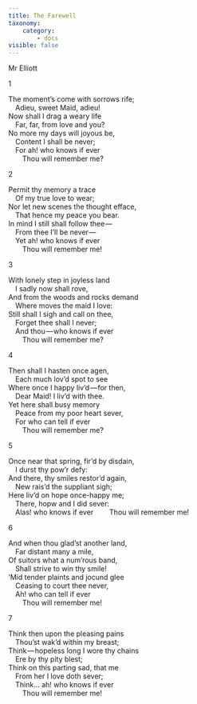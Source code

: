 ```yaml
---
title: The Farewell
taxonomy:
    category:
        - docs
visible: false
---
```


<div class="author">Mr Elliott</div>

1

The moment’s come with sorrows rife;  
&emsp;Adieu, sweet Maid, adieu!  
Now shall I drag a weary life  
&emsp;Far, far, from love and you?  
No more my days will joyous be,  
&emsp;Content I shall be never;  
&emsp;For ah! who knows if ever  
&emsp;&emsp;<span data-tippy="Thou’ll" class="green">Thou will</span> remember me?

2

Permit thy memory a trace  
&emsp;Of my true love to wear;  
Nor let new scenes the thought efface,  
&emsp;That hence my peace you bear.  
In mind I still shall follow thee —   
&emsp;From thee I’ll be never —   
&emsp;Yet ah! who knows if ever  
&emsp;&emsp;<span data-tippy="Thou’lt" class="green">Thou will</span> remember me!

3

With lonely step in joyless land  
&emsp;I sadly now shall rove,  
And from the woods and rocks demand  
&emsp;Where moves the maid I love:  
Still shall I sigh and call on thee,  
&emsp;Forget thee shall I never;  
&emsp;And thou — who knows if ever  
&emsp;&emsp;<span data-tippy="Thou’lt" class="green">Thou will</span> remember me?

4

Then shall I hasten once agen,  
&emsp;Each much lov’d spot to see  
Where once I happy liv’d — for then,  
&emsp;Dear Maid! I liv’d with thee.  
Yet here shall busy memory  
&emsp;Peace from my poor heart sever,  
&emsp;For who can tell if ever  
&emsp;&emsp;<span data-tippy="Thou’lt" class="green">Thou will</span> remember me?

5

Once near that spring, fir’d by disdain,  
&emsp;I durst thy pow’r defy:  
And there, thy smiles restor’d again,  
&emsp;New rais’d the suppliant sigh;  
Here liv’d on hope once-happy me;  
&emsp;There, hopw and I did sever:  
&emsp;Alas! who knows if ever
&emsp;&emsp;<span data-tippy="Thou’lt" class="green">Thou will</span> remember me!

6

And when thou glad’st another land,  
&emsp;Far distant many a mile,  
Of suitors what a num’rous band,  
&emsp;Shall strive to win thy smile!  
’Mid tender plaints and jocund glee  
&emsp;Ceasing to court thee never,  
&emsp;Ah! who can tell if ever  
&emsp;&emsp;<span data-tippy="Thou’lt" class="green">Thou will</span> remember me!

7

Think then upon the pleasing pains  
&emsp;Thou’st wak’d within my breast;  
Think — hopeless long I wore thy chains  
&emsp;Ere by thy pity blest;  
Think on this parting sad, that me  
&emsp;From her I love doth sever;  
&emsp;Think... ah! who knows if ever  
&emsp;&emsp;<span data-tippy="Thou’lt" class="green">Thou will</span> remember me!
